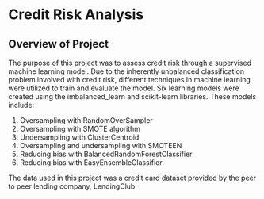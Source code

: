 # Credit Risk Analysis

## Overview of Project 
The purpose of this project was to assess credit risk through a supervised machine learning model. Due to the inherently unbalanced classification problem involved with credit risk, different techniques in machine learning were utilized to train and evaluate the model. Six learning models were created using the imbalanced_learn and scikit-learn libraries. These models include:

1. Oversampling with RandomOverSampler
2. Oversampling with SMOTE algorithm
3. Undersampling with ClusterCentroid
4. Oversampling and undersampling with SMOTEEN
5. Reducing bias with BalancedRandomForestClassifier
6. Reducing bias with EasyEnsembleClassifier

The data used in this project was a credit card dataset provided by the peer to peer lending company, LendingClub.